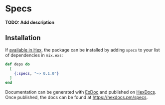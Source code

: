 # Specs

**TODO: Add description**

## Installation

If [available in Hex](https://hex.pm/docs/publish), the package can be installed
by adding `specs` to your list of dependencies in `mix.exs`:

```elixir
def deps do
  [
    {:specs, "~> 0.1.0"}
  ]
end
```

Documentation can be generated with [ExDoc](https://github.com/elixir-lang/ex_doc)
and published on [HexDocs](https://hexdocs.pm). Once published, the docs can
be found at <https://hexdocs.pm/specs>.

